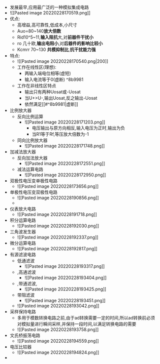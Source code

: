  - 发展最早,应用最广泛的一种模拟集成电路
 - ![[Pasted image 20220228170519.png]]
 - 优点:
	 - 高增益,高可靠性,低成本,小尺寸
	 - Auo=80~140**放大倍数**
	 - Rid10^5~11,**输入阻抗**大,对**前器件干扰小**
	 - ro 几十欧,**输出电阻小**,对**后器件的影响比较小**
	 - Kcmrr 70~130 **共模抑制比**,**抗干扰能力强**
- 特点:
	- ![[Pasted image 20220228170540.png|200]]
	- 工作在线性区(理想):
		- 两输入端电位相等(虚短)
		- 输入电流等于0(虚断) ^8b9981
	- 工作在非线性区特点
		- 输出只有两种Uosat或-Uosat
		- 当U+>U-,输出Uosat,反之输出-Uosat
		- 依然满足[[#^8b9981|虚断]]
-   比例放大器
	- 反向比例运算
		- ![[Pasted image 20220228171203.png]]
			- 电压输出与原方向相反,输入电压为正时,输出为负
			- 当R1等于Rf,等压放大倍数为-1
	- 同向比例放大器
		- ![[Pasted image 20220228171748.png]]
- 加减法放大器
	- 反向加法放大器
		- ![[Pasted image 20220228172551.png]]
	- 减法运算电路
		- ![[Pasted image 20220228172950.png]]
- 双极性电压变单极性电路
	- ![[Pasted image 20220228173656.png]]
- 单极性电压变双极性电路
	- ![[Pasted image 20220228190856.png]]
	- 
- 仪表放大电路
	- ![[Pasted image 20220228191718.png]]
- 积分运算电路
	- ![[Pasted image 20220228192030.png]]
- 三角波发生器
	- ![[Pasted image 20220228192337.png]]
- 微分运算电路
	- ![[Pasted image 20220228192817.png]]
- 有源滤波电路
	- 低通滤波
		- ![[Pasted image 20220228193317.png]]
	- ,高通滤波
		- ![[Pasted image 20220228193404.png]]
	- ,带通滤波,
		- ![[Pasted image 20220228193425.png]]
	- 带阻滤波 
		- ![[Pasted image 20220228193451.png]]
	- ![[Pasted image 20220228193042.png]]
- 采样保持电路
	- 多用于模数转换电路之前,由于ad转换需要一定的时间,所以ad转换前必须对模拟量进行瞬间采样,并保持一段时间,以满足转换电路的需要
	- ![[Pasted image 20220228193758.png]]
- 文氏桥振荡电路
	- ![[Pasted image 20220228194559.png]]
- 电压比较器
	- ![[Pasted image 20220228194824.png]]
-         